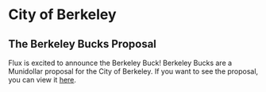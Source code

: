 # City of Berkeley

## The Berkeley Bucks Proposal

Flux is excited to announce the Berkeley Buck! Berkeley Bucks are a Munidollar proposal for the City of Berkeley. If you want to see the proposal, you can view it [here](../../assets/files/Flux%20Response.pdf).
